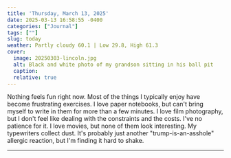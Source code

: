 ```yaml
---
title: 'Thursday, March 13, 2025'
date: 2025-03-13 16:58:55 -0400
categories: ["Journal"]
tags: [""]
slug: today
weather: Partly cloudy 60.1 | Low 29.8, High 61.3
cover: 
  image: 20250303-lincoln.jpg
  alt: Black and white photo of my grandson sitting in his ball pit
  caption: 
  relative: true
---
```


Nothing feels fun right now. Most of the things I typically enjoy have become frustrating exercises. I love paper notebooks, but can't bring myself to write in them for more than a few minutes. I love film photography, but I don't feel like dealing with the constraints and the costs. I've no patience for it. I love movies, but none of them look interesting. My typewriters collect dust. It's probably just another "trump-is-an-asshole" allergic reaction, but I'm finding it hard to shake.

----


